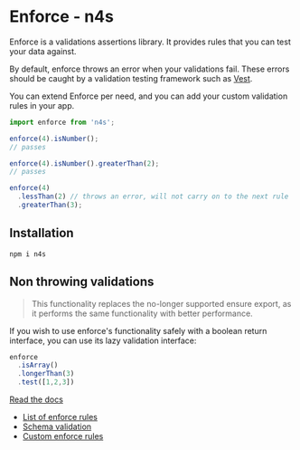 # Enforce - n4s

Enforce is a validations assertions library. It provides rules that you can test your data against.

By default, enforce throws an error when your validations fail. These errors should be caught by a validation testing framework such as [Vest](https://github.com/ealush/vest).

You can extend Enforce per need, and you can add your custom validation rules in your app.

```js
import enforce from 'n4s';

enforce(4).isNumber();
// passes

enforce(4).isNumber().greaterThan(2);
// passes

enforce(4)
  .lessThan(2) // throws an error, will not carry on to the next rule
  .greaterThan(3);
```

## Installation

```
npm i n4s
```

## Non throwing validations

> This functionality replaces the no-longer supported ensure export, as it performs the same functionality with better performance.

If you wish to use enforce's functionality safely with a boolean return interface, you can use its lazy validation interface:

```js
enforce
  .isArray()
  .longerThan(3)
  .test([1,2,3])
```

[Read the docs](https://ealush.github.io/n4s)

- [List of enforce rules](https://ealush.github.io/n4s/#/rules)
- [Schema validation](https://ealush.github.io/n4s/#/shape)
- [Custom enforce rules](https://ealush.github.io/n4s/#/custom)
